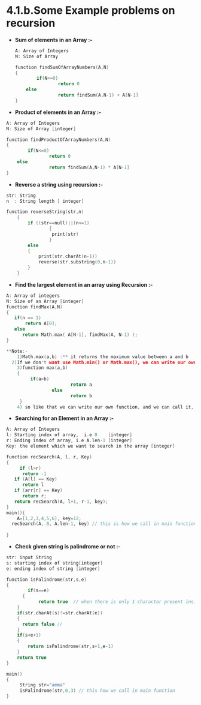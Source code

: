 # 4.1.b.Some Example problems on recursion

- **Sum of elements in an Array :-**

    ```c
    A: Array of Integers
    N: Size of Array

    function findSumOfArrayNumbers(A,N)
    {
    		if(N<=0)
    				return 0 
        else
    				return findSum(A,N-1) + A[N-1]
    }
    ```

- **Product of elements in an Array :-**

```c
A: Array of Integers
N: Size of Array [integer]

function findProductOfArrayNumbers(A,N)
{
		if(N<=0)
				return 0 
    else
				return findSum(A,N-1) * A[N-1]
}
```

- **Reverse a string using recursion :-**

```c
str: String 
n  : String length [ integer]

function reverseString(str,n)
    {
        if ((str==null)||(n<=1)
				{
		         print(str)
				}
        else
        {
            print(str.charAt(n-1))
            reverse(str.substring(0,n-1))
        }
    }
```

- **Find the largest element in an array using Recursion :-**

```c
A: Array of integers
N: Size of an Array [integer]
function findMax(A,N)
{
   if(n == 1)
       return A[0];
   else   
      return Math.max( A[N-1], findMax(A, N-1) );
}

**Note:- 
	1)Math.max(a,b) :** it returns the maximum value between a and b
  2)If we don't want use Math.min() or Math.max(), we can write our own implementation
	3)function max(a,b)
    {
         if(a>b)
						return a
				 else
						return b
     }
	4) so like that we can write our own function, and we can call it, whenever it's required.
```

- **Searching for an Element in an Array :-**

```c
A: Array of Integers 
l: Starting index of array,  i.e 0    [integer]
r: Ending index of array, i.e A.len-1 [integer]
Key: the element which we want to search in the array [integer]

function recSearch(A, l, r, Key)
{
	 if (l>r)
      return -1
   if (A[l] == Key)
      return l
   if (arr[r] == Key)
      return r;
   return recSearch(A, l+1, r-1, key);
}
main(){
	A=[1,2,3,4,5,6], key=12;
  recSearch(A, 0, A.len-1, key) // this is how we call in main function
                            
}
```

- **Check given string is palindrome or not :-**

```c
str: input String 
s: starting index of string[integer]
e: ending index of string [integer]

function isPalindrome(str,s,e)
{
		if(s==e)
	  {
			return true  // when there is only 1 character present inside a string.
    }
    if(str.charAt(s)!=str.charAt(e))
    {
      return false // 
    }
    if(s<e+1)
    {
        return isPalindrome(str,s+1,e-1)
    }
    return true
}

main()
{
     String str="amma"
     isPalindrome(str,0,3) // this how we call in main function
}
```